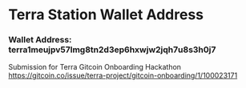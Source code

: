 # Terra Station Wallet Address

### Wallet Address: terra1meujpv57lmg8tn2d3ep6hxwjw2jqh7u8s3h0j7

Submission for Terra Gitcoin Onboarding Hackathon https://gitcoin.co/issue/terra-project/gitcoin-onboarding/1/100023171

